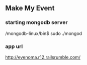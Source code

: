 ## Make My Event

### starting mongodb server

  /mongodb-linux/bin$ sudo ./mongod

### app url 
  http://evenoma.r12.railsrumble.com/
